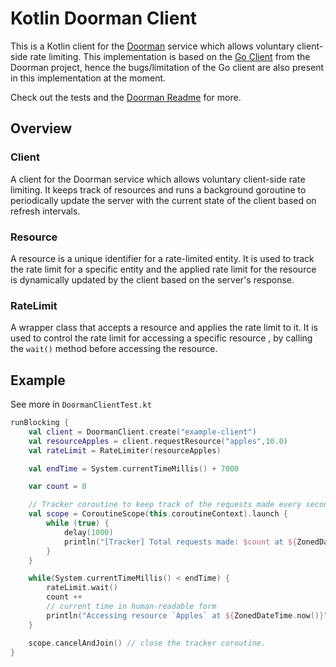 # Kotlin Doorman Client

This is a Kotlin client for the [Doorman](https://github.com/Pythonista7/doorman) service which allows voluntary client-side rate limiting.
This implementation is based on the [Go Client](https://github.com/Pythonista7/doorman/blob/master/go/client/doorman/client.go) from the Doorman project, hence the bugs/limitation of the Go client are also present in this implementation at the moment.


Check out the tests and the [Doorman Readme](https://github.com/Pythonista7/doorman/blob/master/README.md) for more.

## Overview

### Client
A client for the Doorman service which allows voluntary client-side rate limiting. It keeps track of resources and runs a background goroutine to periodically update the server with the current state of the client based on refresh intervals.

### Resource
A resource is a unique identifier for a rate-limited entity. It is used to track the rate limit for a specific entity and the applied rate limit for the resource is dynamically updated by the client based on the server's response.

### RateLimit
A wrapper class that accepts a resource and applies the rate limit to it. It is used to control the rate limit for accessing a specific resource , by calling the `wait()` method before accessing the resource.

## Example
See more in `DoormanClientTest.kt`
```kotlin
runBlocking {
    val client = DoormanClient.create("example-client")
    val resourceApples = client.requestResource("apples",10.0)
    val rateLimit = RateLimiter(resourceApples)

    val endTime = System.currentTimeMillis() + 7000

    var count = 0

    // Tracker coroutine to keep track of the requests made every second
    val scope = CoroutineScope(this.coroutineContext).launch {
        while (true) {
            delay(1000)
            println("[Tracker] Total requests made: $count at ${ZonedDateTime.now()}")
        }
    }

    while(System.currentTimeMillis() < endTime) {
        rateLimit.wait()
        count ++
        // current time in human-readable form
        println("Accessing resource `Apples` at ${ZonedDateTime.now()}")
    }

    scope.cancelAndJoin() // close the tracker coroutine.
}
```